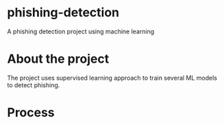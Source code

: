 # phishing-detection
A phishing detection project using machine learning

# About the project
The project uses supervised learning approach to train several ML models to detect phishing.

# Process




